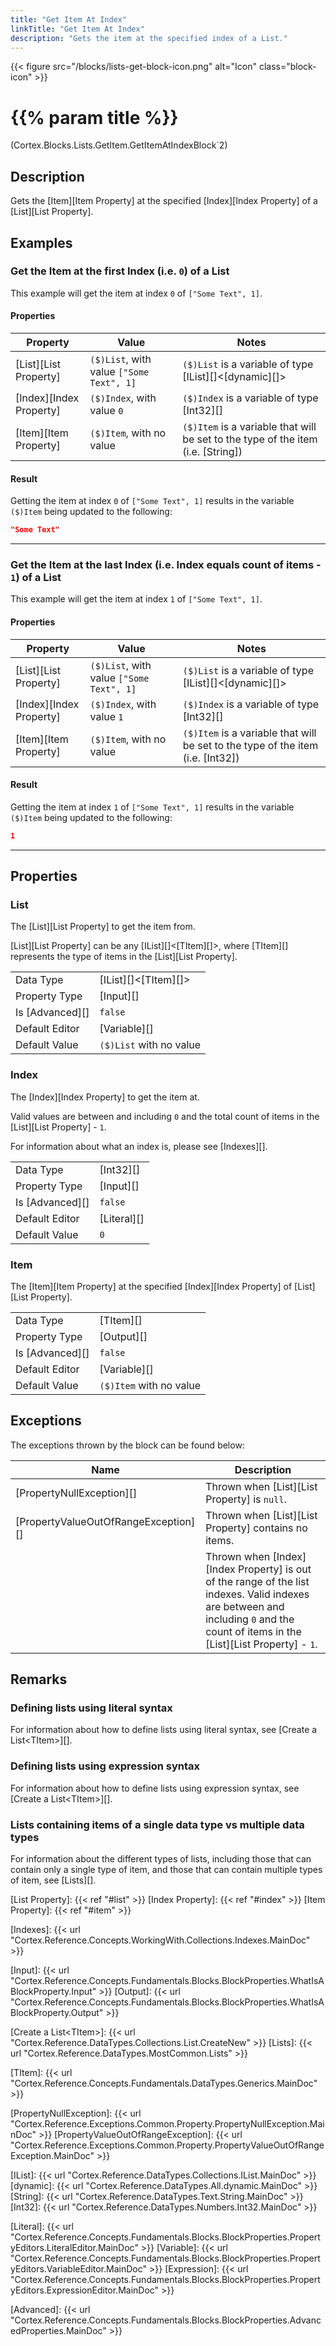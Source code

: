 ```yaml
---
title: "Get Item At Index"
linkTitle: "Get Item At Index"
description: "Gets the item at the specified index of a List."
---
```


{{< figure src="/blocks/lists-get-block-icon.png" alt="Icon" class="block-icon" >}}

# {{% param title %}}

<p class="namespace">(Cortex.Blocks.Lists.GetItem.GetItemAtIndexBlock`2)</p>

## Description

Gets the [Item][Item Property] at the specified [Index][Index Property] of a [List][List Property].

## Examples

### Get the Item at the first Index (i.e. `0`) of a List

This example will get the item at index `0` of `["Some Text", 1]`.

#### Properties

| Property           | Value                     | Notes                                    |
|--------------------|---------------------------|------------------------------------------|
| [List][List Property] | `($)List`, with value `["Some Text", 1]` | `($)List` is a variable of type [IList][]&lt;[dynamic][]&gt; |
| [Index][Index Property] | `($)Index`, with value `0` | `($)Index` is a variable of type [Int32][] |
| [Item][Item Property] | `($)Item`, with no value | `($)Item` is a variable that will be set to the type of the item (i.e. [String]) |

#### Result

Getting the item at index `0` of `["Some Text", 1]` results in the variable `($)Item` being updated to the following:

```json
"Some Text"
```

***

### Get the Item at the last Index (i.e. Index equals count of items - `1`) of a List

This example will get the item at index `1` of `["Some Text", 1]`.

#### Properties

| Property           | Value                     | Notes                                    |
|--------------------|---------------------------|------------------------------------------|
| [List][List Property] | `($)List`, with value `["Some Text", 1]` | `($)List` is a variable of type [IList][]&lt;[dynamic][]&gt; |
| [Index][Index Property] | `($)Index`, with value `1` | `($)Index` is a variable of type [Int32][] |
| [Item][Item Property] | `($)Item`, with no value | `($)Item` is a variable that will be set to the type of the item (i.e. [Int32]) |

#### Result

Getting the item at index `1` of `["Some Text", 1]` results in the variable `($)Item` being updated to the following:

```json
1
```

***

## Properties

### List

The [List][List Property] to get the item from.  

[List][List Property] can be any [IList][]&lt;[TItem][]&gt;, where [TItem][] represents the type of items in the [List][List Property].
  
| | |
|--------------------|---------------------------|
| Data Type | [IList][]&lt;[TItem][]&gt; |
| Property Type | [Input][] |
| Is [Advanced][] | `false` |
| Default Editor | [Variable][] |
| Default Value | `($)List` with no value |

### Index

The [Index][Index Property] to get the item at.

Valid values are between and including `0` and the total count of items in the [List][List Property] - `1`.

For information about what an index is, please see [Indexes][].  

| | |
|--------------------|---------------------------|
| Data Type | [Int32][] |
| Property Type | [Input][] |
| Is [Advanced][] | `false` |
| Default Editor | [Literal][] |
| Default Value | `0` |

### Item

The [Item][Item Property] at the specified [Index][Index Property] of [List][List Property].  
  
| | |
|--------------------|---------------------------|
| Data Type | [TItem][] |
| Property Type | [Output][] |
| Is [Advanced][] | `false` |
| Default Editor | [Variable][] |
| Default Value | `($)Item` with no value |

## Exceptions

The exceptions thrown by the block can be found below:

| Name     | Description |
|----------|----------|
| [PropertyNullException][] | Thrown when [List][List Property] is `null`. |
| [PropertyValueOutOfRangeException][] | Thrown when [List][List Property] contains no items. |
| | Thrown when [Index][Index Property] is out of the range of the list indexes. Valid indexes are between and including `0` and the count of items in the [List][List Property] - `1`. |

## Remarks

### Defining lists using literal syntax

For information about how to define lists using literal syntax, see [Create a List&lt;TItem&gt;][].

### Defining lists using expression syntax

For information about how to define lists using expression syntax, see [Create a List&lt;TItem&gt;][].

### Lists containing items of a single data type vs multiple data types

For information about the different types of lists, including those that can contain only a single type of item, and those that can contain multiple types of item, see [Lists][].

[List Property]: {{< ref "#list" >}}
[Index Property]: {{< ref "#index" >}}
[Item Property]: {{< ref "#item" >}}

[Indexes]: {{< url "Cortex.Reference.Concepts.WorkingWith.Collections.Indexes.MainDoc" >}}

[Input]: {{< url "Cortex.Reference.Concepts.Fundamentals.Blocks.BlockProperties.WhatIsABlockProperty.Input" >}}
[Output]: {{< url "Cortex.Reference.Concepts.Fundamentals.Blocks.BlockProperties.WhatIsABlockProperty.Output" >}}

[Create a List&lt;TItem&gt;]: {{< url "Cortex.Reference.DataTypes.Collections.List.CreateNew" >}}
[Lists]: {{< url "Cortex.Reference.DataTypes.MostCommon.Lists" >}}

[TItem]: {{< url "Cortex.Reference.Concepts.Fundamentals.DataTypes.Generics.MainDoc" >}}

[PropertyNullException]: {{< url "Cortex.Reference.Exceptions.Common.Property.PropertyNullException.MainDoc" >}}
[PropertyValueOutOfRangeException]: {{< url "Cortex.Reference.Exceptions.Common.Property.PropertyValueOutOfRangeException.MainDoc" >}}

[IList]: {{< url "Cortex.Reference.DataTypes.Collections.IList.MainDoc" >}}
[dynamic]: {{< url "Cortex.Reference.DataTypes.All.dynamic.MainDoc" >}}
[String]: {{< url "Cortex.Reference.DataTypes.Text.String.MainDoc" >}}
[Int32]: {{< url "Cortex.Reference.DataTypes.Numbers.Int32.MainDoc" >}}

[Literal]: {{< url "Cortex.Reference.Concepts.Fundamentals.Blocks.BlockProperties.PropertyEditors.LiteralEditor.MainDoc" >}}
[Variable]: {{< url "Cortex.Reference.Concepts.Fundamentals.Blocks.BlockProperties.PropertyEditors.VariableEditor.MainDoc" >}}
[Expression]: {{< url "Cortex.Reference.Concepts.Fundamentals.Blocks.BlockProperties.PropertyEditors.ExpressionEditor.MainDoc" >}}

[Advanced]: {{< url "Cortex.Reference.Concepts.Fundamentals.Blocks.BlockProperties.AdvancedProperties.MainDoc" >}}
